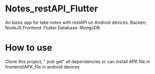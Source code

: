# Notes_restAPI_Flutter
An basic app for take notes with restAPI on Android devices.
Backen: NodeJS
Frontend: Flutter
Database: MongoDB
# How to use
Clone this project, " pub get" all dependencies or can install APK file in frontend/APK_file in android devices

